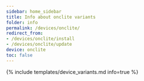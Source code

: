 ```yaml
---
sidebar: home_sidebar
title: Info about onclite variants
folder: info
permalink: /devices/onclite/
redirect_from:
- /devices/onclite/install
- /devices/onclite/update
device: onclite
toc: false
---
```

{% include templates/device_variants.md info=true %}
